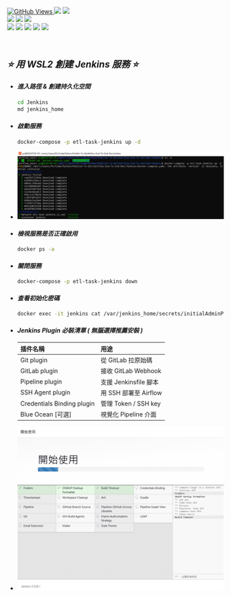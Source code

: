 <a href='https://github.com/Junwu0615/Airflow-End-To-End-Dev'><img alt='GitHub Views' src='https://views.whatilearened.today/views/github/Junwu0615/Airflow-End-To-End-Dev.svg'>
[![](https://img.shields.io/badge/Operating_System-Windows_10-blue.svg?style=plastic)](https://www.microsoft.com/zh-tw/software-download/windows10) 
[![](https://img.shields.io/badge/Project-Apache_Airflow-blue.svg?style=plastic)](https://github.com/Junwu0615/Airflow-End-To-End-Dev) <br>
[![](https://img.shields.io/badge/Technology-Python-yellow.svg?style=plastic)](https://github.com/Junwu0615/Airflow-End-To-End-Dev)
[![](https://img.shields.io/badge/Technology-Airflow-yellow.svg?style=plastic)](https://github.com/Junwu0615/Airflow-End-To-End-Dev)
[![](https://img.shields.io/badge/Technology-Docker-yellow.svg?style=plastic)](https://github.com/Junwu0615/Airflow-End-To-End-Dev) <br>
[![](https://img.shields.io/badge/Technology-GitLab-yellow.svg?style=plastic)](https://github.com/Junwu0615/Airflow-End-To-End-Dev)
[![](https://img.shields.io/badge/Technology-Jenkins-yellow.svg?style=plastic)](https://github.com/Junwu0615/Airflow-End-To-End-Dev)
[![](https://img.shields.io/badge/Technology-Grafana-yellow.svg?style=plastic)](https://github.com/Junwu0615/Airflow-End-To-End-Dev)
[![](https://img.shields.io/badge/Technology-Loki-yellow.svg?style=plastic)](https://github.com/Junwu0615/Airflow-End-To-End-Dev)
[![](https://img.shields.io/badge/Technology-ELK-yellow.svg?style=plastic)](https://github.com/Junwu0615/Airflow-End-To-End-Dev) <br>

<br>

## *⭐ 用 WSL2 創建 Jenkins 服務 ⭐*
- #### *進入路徑 & 創建持久化空間*
  ```bash
  cd Jenkins
  md jenkins_home
  ```

- #### *啟動服務*
  ```bash
  docker-compose -p etl-task-jenkins up -d
  ```
- ![PNG](../sample/jenkins_0.PNG)

- #### *檢視服務是否正確啟用*
  ```bash
  docker ps -a
  ```

- #### *關閉服務*
  ```bash
  docker-compose -p etl-task-jenkins down
  ```
  
- #### *查看初始化密碼*
  ```bash
  docker exec -it jenkins cat /var/jenkins_home/secrets/initialAdminPassword
  ```

- #### *Jenkins Plugin 必裝清單 ( 無腦選擇推薦安裝 )*
  | 插件名稱 | 用途 |
  | :-- | :-- |
  | Git plugin | 從 GitLab 拉原始碼 |
  | GitLab plugin| 接收 GitLab Webhook |
  | Pipeline plugin | 支援 Jenkinsfile 腳本 |
  | SSH Agent plugin | 用 SSH 部署至 Airflow |
  | Credentials Binding plugin | 管理 Token / SSH key |
  | Blue Ocean [可選] | 視覺化 Pipeline 介面 |
- ![PNG](../sample/jenkins_1.PNG)


[//]: # (- #### *確認主機能從 Jenkins 登入 Airflow Server*)

[//]: # (  ```bash)

[//]: # (  ssh airflow@192.168.0.158)

[//]: # (  ```)

[//]: # (  )
[//]: # (- #### *在 Jenkins → Manage Jenkins → Credentials → Global 新增*)

[//]: # (  ```bash)

[//]: # (  # 類型：SSH Username with private key)

[//]: # (  # ID：airflow-server-key)

[//]: # (  # Username：airflow)

[//]: # (  # Private Key：貼上私鑰內容（或勾「From Jenkins master ~/.ssh」）)

[//]: # (  ```)